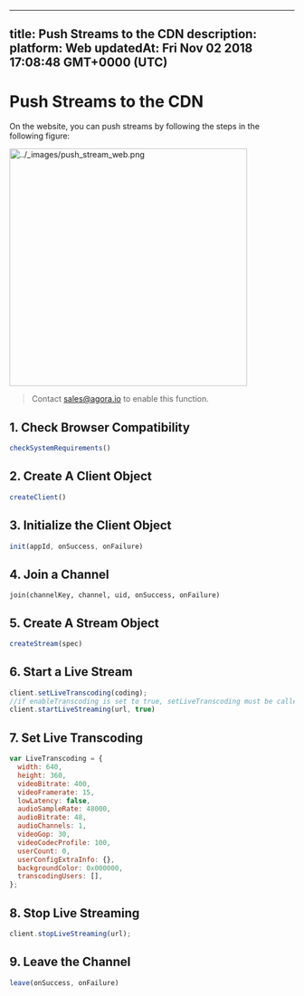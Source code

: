 
---
title: Push Streams to the CDN
description: 
platform: Web
updatedAt: Fri Nov 02 2018 17:08:48 GMT+0000 (UTC)
---
# Push Streams to the CDN
On the website, you can push streams by following the steps in the following figure:

<img alt="../_images/push_stream_web.png" src="https://web-cdn.agora.io/docs-files/en/push_stream_web.png" style="width: 420px;"/>

> Contact [sales@agora.io](mailto:sales@agora.io) to enable this function.

## 1. Check Browser Compatibility

```javascript
checkSystemRequirements()
```

## 2. Create A Client Object

```javascript
createClient()
```

## 3. Initialize the Client Object

```javascript
init(appId, onSuccess, onFailure)
```

## 4. Join a Channel

```
join(channelKey, channel, uid, onSuccess, onFailure)
```

## 5. Create A Stream Object

```javascript
createStream(spec)
```

## 6. Start a Live Stream

```javascript
client.setLiveTranscoding(coding);
//if enableTranscoding is set to true, setLiveTranscoding must be called before _startLiveStreaming
client.startLiveStreaming(url, true)
```

## 7. Set Live Transcoding

```javascript
var LiveTranscoding = {
  width: 640,
  height: 360,
  videoBitrate: 400,
  videoFramerate: 15,
  lowLatency: false,
  audioSampleRate: 48000,
  audioBitrate: 48,
  audioChannels: 1,
  videoGop: 30,
  videoCodecProfile: 100,
  userCount: 0,
  userConfigExtraInfo: {},
  backgroundColor: 0x000000,
  transcodingUsers: [],
};
```

## 8. Stop Live Streaming

```javascript
client.stopLiveStreaming(url);
```

## 9. Leave the Channel

```javascript
leave(onSuccess, onFailure)
```

